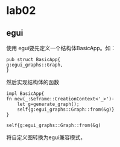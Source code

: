 # lab02
## egui
使用 egui要先定义一个结构体BasicApp。如： 

```
pub struct BasicApp{
g:egui_graphs::Graph,
}
```

然后实现结构体的函数

```
impl BasicApp{
fn new(_:&eframe::CreationContext<'_>')-
	let g=generate_graph();
	self{g:egui_graphs::Graph::from(&g)}
}
```

```
self{g:egui_graphs::Graph::from(&g)
```

将自定义图转换为egui兼容模式，